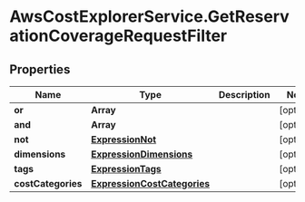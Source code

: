 # AwsCostExplorerService.GetReservationCoverageRequestFilter

## Properties

Name | Type | Description | Notes
------------ | ------------- | ------------- | -------------
**or** | **Array** |  | [optional] 
**and** | **Array** |  | [optional] 
**not** | [**ExpressionNot**](ExpressionNot.md) |  | [optional] 
**dimensions** | [**ExpressionDimensions**](ExpressionDimensions.md) |  | [optional] 
**tags** | [**ExpressionTags**](ExpressionTags.md) |  | [optional] 
**costCategories** | [**ExpressionCostCategories**](ExpressionCostCategories.md) |  | [optional] 


